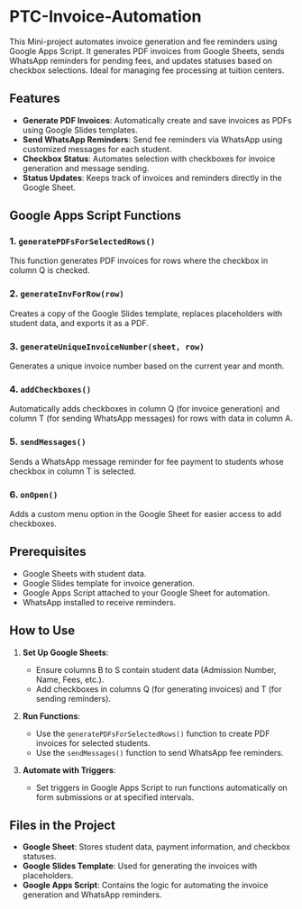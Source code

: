 # PTC-Invoice-Automation

This Mini-project automates invoice generation and fee reminders using Google Apps Script. It generates PDF invoices from Google Sheets, sends WhatsApp reminders for pending fees, and updates statuses based on checkbox selections. Ideal for managing fee processing at tuition centers.

## Features
- **Generate PDF Invoices**: Automatically create and save invoices as PDFs using Google Slides templates.
- **Send WhatsApp Reminders**: Send fee reminders via WhatsApp using customized messages for each student.
- **Checkbox Status**: Automates selection with checkboxes for invoice generation and message sending.
- **Status Updates**: Keeps track of invoices and reminders directly in the Google Sheet.

## Google Apps Script Functions
### 1. `generatePDFsForSelectedRows()`
This function generates PDF invoices for rows where the checkbox in column Q is checked.

### 2. `generateInvForRow(row)`
Creates a copy of the Google Slides template, replaces placeholders with student data, and exports it as a PDF.

### 3. `generateUniqueInvoiceNumber(sheet, row)`
Generates a unique invoice number based on the current year and month.

### 4. `addCheckboxes()`
Automatically adds checkboxes in column Q (for invoice generation) and column T (for sending WhatsApp messages) for rows with data in column A.

### 5. `sendMessages()`
Sends a WhatsApp message reminder for fee payment to students whose checkbox in column T is selected.

### 6. `onOpen()`
Adds a custom menu option in the Google Sheet for easier access to add checkboxes.

## Prerequisites
- Google Sheets with student data.
- Google Slides template for invoice generation.
- Google Apps Script attached to your Google Sheet for automation.
- WhatsApp installed to receive reminders.

## How to Use
1. **Set Up Google Sheets**:
    - Ensure columns B to S contain student data (Admission Number, Name, Fees, etc.).
    - Add checkboxes in columns Q (for generating invoices) and T (for sending reminders).

2. **Run Functions**:
    - Use the `generatePDFsForSelectedRows()` function to create PDF invoices for selected students.
    - Use the `sendMessages()` function to send WhatsApp fee reminders.

3. **Automate with Triggers**:
    - Set triggers in Google Apps Script to run functions automatically on form submissions or at specified intervals.

## Files in the Project
- **Google Sheet**: Stores student data, payment information, and checkbox statuses.
- **Google Slides Template**: Used for generating the invoices with placeholders.
- **Google Apps Script**: Contains the logic for automating the invoice generation and WhatsApp reminders.

